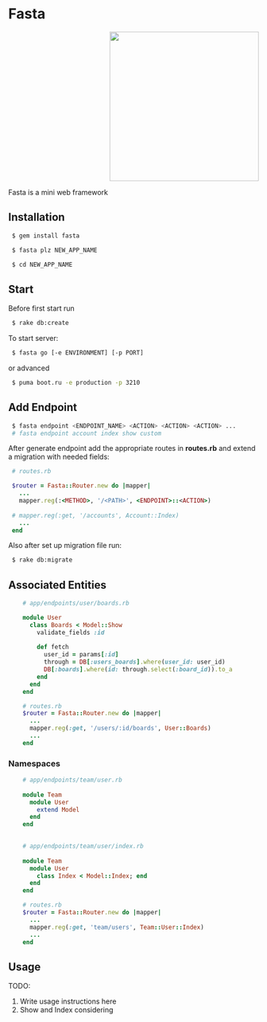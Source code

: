 # Fasta
<p align="right">
   <a href="https://rubygems.org/gems/fasta"><img src="https://user-images.githubusercontent.com/2478436/48049394-346ac280-e1a7-11e8-946f-4f6fe5f422a8.png" width="300">
</a>
</p>


Fasta is a mini web framework

## Installation

```bash
 $ gem install fasta
```

```bash
 $ fasta plz NEW_APP_NAME
```

```bash
 $ cd NEW_APP_NAME
```

## Start

Before first start run
```bash
 $ rake db:create
```

To start server:
```bash
 $ fasta go [-e ENVIRONMENT] [-p PORT]
```

or advanced
```bash
 $ puma boot.ru -e production -p 3210
```

## Add Endpoint

```bash
 $ fasta endpoint <ENDPOINT_NAME> <ACTION> <ACTION> <ACTION> ... 
 # fasta endpoint account index show custom
```

After generate endpoint add the appropriate routes in **routes.rb** and extend a migration with needed fields:

```ruby
 # routes.rb

 $router = Fasta::Router.new do |mapper|
   ...
   mapper.reg(:<METHOD>, '/<PATH>', <ENDPOINT>::<ACTION>)  
   
 # mapper.reg(:get, '/accounts', Account::Index)
   ...
 end  
```

Also after set up migration file run:

```bash
 $ rake db:migrate
```


## Associated Entities

```ruby
    # app/endpoints/user/boards.rb

    module User
      class Boards < Model::Show
        validate_fields :id
        
        def fetch
          user_id = params[:id]
          through = DB[:users_boards].where(user_id: user_id)
          DB[:boards].where(id: through.select(:board_id)).to_a
        end
      end
    end

```

```ruby
    # routes.rb
    $router = Fasta::Router.new do |mapper|
      ...
      mapper.reg(:get, '/users/:id/boards', User::Boards) 
      ...
    end
```

### Namespaces

```ruby
    # app/endpoints/team/user.rb
    
    module Team
      module User
        extend Model
      end
    end
 
```

```ruby
    # app/endpoints/team/user/index.rb
    
    module Team
      module User
        class Index < Model::Index; end
      end
    end 

```

```ruby
    # routes.rb
    $router = Fasta::Router.new do |mapper|
      ...
      mapper.reg(:get, 'team/users', Team::User::Index)
      ...
    end  
```

## Usage

TODO: 
1. Write usage instructions here
2. Show and Index considering
